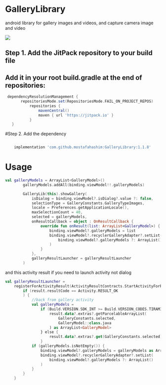 # GalleryLibrary

android library for gallery images and videos, and capture camera image and video

[![](https://jitpack.io/v/mostafahashim/GalleryLibrary.svg)](https://jitpack.io/#mostafahashim/GalleryLibrary)

## Step 1. Add the JitPack repository to your build file
## Add it in your root build.gradle at the end of repositories:
 ```groovy
  dependencyResolutionManagement {
        repositoriesMode.set(RepositoriesMode.FAIL_ON_PROJECT_REPOS)
            repositories {
                mavenCentral()
                maven { url 'https://jitpack.io' }
            }
    }
```

#Step 2. Add the dependency

```groovy

    implementation 'com.github.mostafahashim:GalleryLibrary:1.1.8'

```
# Usage
```kotlin
val galleryModels = ArrayList<GalleryModel>()
        galleryModels.addAll(binding.viewModel!!.galleryModels)

        GalleryLib(this).showGallery(
            isDialog = binding.viewModel?.isDialog?.value ?: false,
            selectionType = GalleryConstants.GalleryTypeImages,
            locale = Preferences.getApplicationLocale(),
            maxSelectionCount = 40,
            selected = galleryModels,
            onResultCallback = object : OnResultCallback {
                override fun onResult(list: ArrayList<GalleryModel>) {
                    binding.viewModel?.galleryModels = list
                    binding.viewModel?.recyclerGalleryAdapter?.setList(
                        binding.viewModel?.galleryModels ?: ArrayList()
                    )
                }
            },
            galleryResultLauncher = galleryResultLauncher
        )

```
and this activity result if you need to launch activity not dialog
```kotlin
val galleryResultLauncher =
    registerForActivityResult(ActivityResultContracts.StartActivityForResult()) { result ->
        if (result.resultCode == Activity.RESULT_OK
        ) {
            //back from gallery activity
            val galleryModels =
                if (Build.VERSION.SDK_INT >= Build.VERSION_CODES.TIRAMISU) {
                    result.data?.extras?.getParcelableArrayList(
                        GalleryConstants.selected,
                        GalleryModel::class.java
                    ) as ArrayList<GalleryModel>
                } else {
                    result.data?.extras?.get(GalleryConstants.selected) as ArrayList<*>
                }
            if (galleryModels.isNotEmpty()) {
                binding.viewModel?.galleryModels = galleryModels as ArrayList<GalleryModel>
                binding.viewModel?.recyclerGalleryAdapter?.setList(
                    binding.viewModel?.galleryModels ?: ArrayList()
                )
            }
        }
    }
```